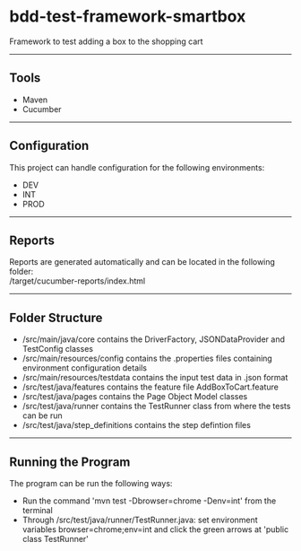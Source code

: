 # bdd-test-framework-smartbox
Framework to test adding a box to the shopping cart

-----
Tools
-----
- Maven
- Cucumber

-------------
Configuration
-------------
This project can handle configuration for the following environments: 
- DEV
- INT
- PROD

-------
Reports
-------
Reports are generated automatically and can be located in the following folder:\
/target/cucumber-reports/index.html

----------------
Folder Structure
----------------
- /src/main/java/core contains the DriverFactory, JSONDataProvider and TestConfig classes
- /src/main/resources/config contains the .properties files containing environment configuration details
- /src/main/resources/testdata contains the input test data in .json format
- /src/test/java/features contains the feature file AddBoxToCart.feature
- /src/test/java/pages contains the Page Object Model classes
- /src/test/java/runner contains the TestRunner class from where the tests can be run
- /src/test/java/step_definitions contains the step defintion files

-------------------
Running the Program
-------------------
The program can be run the following ways:
- Run the command 'mvn test -Dbrowser=chrome -Denv=int' from the terminal
- Through /src/test/java/runner/TestRunner.java: set environment variables browser=chrome;env=int and click the green arrows at 'public class TestRunner'
